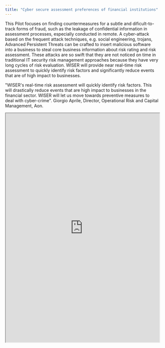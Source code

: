 ```yaml
---
title: "Cyber secure assessment preferences of financial institutions"
---
```


This Pilot focuses on finding countermeasures for a subtle and dificult-to-track forms of fraud, such as the leakage of confidential information in assessment processes, especially conducted in remote. A cyber-attack based on the frequent attack techniques, e.g. social engineering, trojans, Advanced Persistent Threats can be crafted to insert malicious software into a business to steal core business information about risk rating and risk assessment. These attacks are so swift that they are not noticed on time in traditional IT security risk management approaches because they have very long cycles of risk evaluation. WISER will provide near real-time risk assessment to quickly identify risk factors and significantly reduce events that are of high impact to businesses. 

"WISER's real-time risk assessment will quickly identify risk factors. This will drastically reduce events that are high impact to businesses in the financial sector. WISER will let us move towards preventive measures to deal with cyber-crime". Giorgio Aprile, Director, Operational Risk and Capital Management, Aon.

<iframe height="750" width="100%" src="https://ewelton.github.io/ktest/wiki.html#Cyber%20secure%20assessment%20preferences%20of%20financial%20institutions"></iframe>

